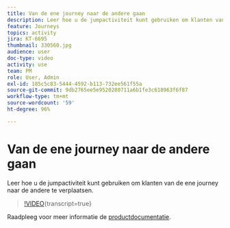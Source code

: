 ```yaml
---
title: Van de ene journey naar de andere gaan
description: Leer hoe u de jumpactiviteit kunt gebruiken om klanten van de ene journey naar de andere te verplaatsen.
feature: Journeys
topics: activity
jira: KT-6695
thumbnail: 330560.jpg
audience: user
doc-type: video
activity: use
team: PM
role: User, Admin
exl-id: 185c5c83-5444-4592-b113-732ee561f55a
source-git-commit: 9db2765ee5e9520280711a6b1fe3c618963f6f87
workflow-type: tm+mt
source-wordcount: '59'
ht-degree: 96%

---
```


# Van de ene journey naar de andere gaan

Leer hoe u de jumpactiviteit kunt gebruiken om klanten van de ene journey naar de andere te verplaatsen.

>[!VIDEO](https://video.tv.adobe.com/v/330560?learn=on){transcript=true}

Raadpleeg voor meer informatie de [productdocumentatie](https://experienceleague.adobe.com/docs/journeys/using/building-journeys/about-journey-building/action-activities/jump.html?lang=nl#building-journeys).
